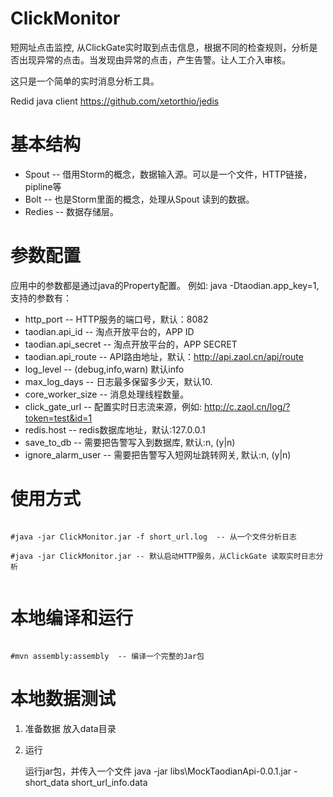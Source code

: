 ClickMonitor
============

短网址点击监控, 从ClickGate实时取到点击信息，根据不同的检查规则，分析是否出现异常的点击。当发现由异常的点击，产生告警。让人工介入审核。

这只是一个简单的实时消息分析工具。

Redid java client https://github.com/xetorthio/jedis


基本结构
========
*  Spout -- 借用Storm的概念，数据输入源。可以是一个文件，HTTP链接，pipline等
*  Bolt  -- 也是Storm里面的概念，处理从Spout 读到的数据。
*  Redies -- 数据存储层。

参数配置
=======

应用中的参数都是通过java的Property配置。 例如: java -Dtaodian.app_key=1, 支持的参数有：

*  http_port -- HTTP服务的端口号，默认：8082
*  taodian.api_id -- 淘点开放平台的，APP ID
*  taodian.api_secret -- 淘点开放平台的，APP SECRET
*  taodian.api_route -- API路由地址，默认：http://api.zaol.cn/api/route
*  log_level -- (debug,info,warn) 默认info
*  max_log_days -- 日志最多保留多少天，默认10.
*  core_worker_size -- 消息处理线程数量。
*  click_gate_url -- 配置实时日志流来源，例如: http://c.zaol.cn/log/?token=test&id=1
*  redis.host -- redis数据库地址，默认:127.0.0.1
*  save_to_db -- 需要把告警写入到数据库, 默认:n, (y|n)
*  ignore_alarm_user -- 需要把告警写入短网址跳转网关, 默认:n, (y|n)

使用方式
=======
```

#java -jar ClickMonitor.jar -f short_url.log  -- 从一个文件分析日志

#java -jar ClickMonitor.jar -- 默认启动HTTP服务，从ClickGate 读取实时日志分析


```

本地编译和运行
===========


```

#mvn assembly:assembly  -- 编译一个完整的Jar包
```

本地数据测试
==========
1. 准备数据 放入data目录
2. 运行

    运行jar包，并传入一个文件 java -jar libs\MockTaodianApi-0.0.1.jar -short_data short_url_info.data
    

